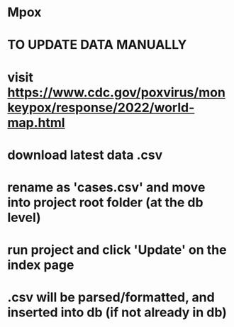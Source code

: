 # Mpox

# TO UPDATE DATA MANUALLY 
#   visit https://www.cdc.gov/poxvirus/monkeypox/response/2022/world-map.html
#   download latest data .csv
#   rename as 'cases.csv' and move into project root folder (at the db level)
#   run project and click 'Update' on the index page
#   .csv will be parsed/formatted, and inserted into db (if not already in db)   